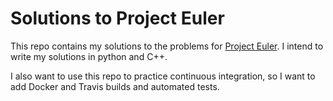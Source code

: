# Solutions to Project Euler

This repo contains my solutions to the problems for [Project Euler](https://projecteuler.net/). I intend to write my solutions in python and C++. 

I also want to use this repo to practice continuous integration, so I want to add Docker and Travis builds and automated tests.

